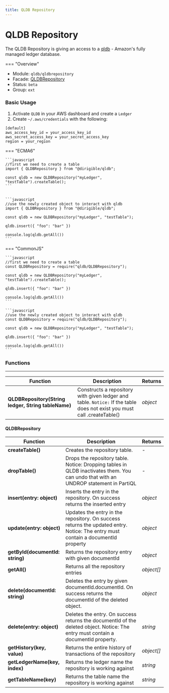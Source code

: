 ```yaml
---
title: QLDB Repository
---
```


QLDB Repository
===

The QLDB Repository is giving an access to a [qldb](https://aws.amazon.com/qldb/) - Amazon's fully managed ledger database.

=== "Overview"
- Module: `qldb/qldbrepository`
- Facade: [QLDBRepository](https://github.com/eclipse/dirigible/blob/master/components/api-redis/src/main/java/org/eclipse/dirigible/components/api/qldb/QLDBRepository.java)
- Status: `beta`
- Group: `ext`



### Basic Usage

1. Activate `QLDB` in your AWS dashboard and create a `Ledger`
2. Create `~/.aws/credentials` with the following:
```
[default] 
aws_access_key_id = your_access_key_id
aws_secret_access_key = your_secret_access_key
region = your_region
```

=== "ECMA6"

    ```javascript
    //first we need to create a table
    import { QLDBRepository } from "@dirigible/qldb";

    const qldb = new QLDBRepository("myLedger", "testTable").createTable();
    ```


    ```javascript
    //use the newly created object to interact with qldb
    import { QLDBRepository } from "@dirigible/qldb";

    const qldb = new QLDBRepository("myLedger", "testTable");

    qldb.insert({ "foo": "bar" })

    console.log(qldb.getAll())
    ```
    
=== "CommonJS"

    ```javascript
    //first we need to create a table
    const QLDBRepository = require("qldb/QLDBRepository");
    
    const qldb = new QLDBRepository("myLedger", "testTable").createTable();

    qldb.insert({ "foo": "bar" })

    console.log(qldb.getAll())
    ```

    ```javascript
    //use the newly created object to interact with qldb
    const QLDBRepository = require("qldb/QLDBRepository");
    
    const qldb = new QLDBRepository("myLedger", "testTable");

    qldb.insert({ "foo": "bar" })

    console.log(qldb.getAll())
    ```


### Functions

---

Function     | Description | Returns
------------ | ----------- | --------
**QLDBRepository(String ledger, String tableName)**   |  Constructs a repository with given ledger and table. `Notice:` If the table does not exist you must call .createTable() | *object*

#### QLDBRepository

Function     | Description | Returns
------------ | ----------- | --------
**createTable()**   | Creates the repository table. | *-*
**dropTable()**   |  Drops the repository table. Notice: Dropping tables in QLDB inactivates them. You can undo that with an UNDROP statement in PartiQL | *-*
**insert(entry: object)**   |  Inserts the entry in the repository. On success returns the inserted entry | *object*
**update(entry: object)**   |  Updates the entry in the repository. On success returns the updated entry. Notice: The entry must contain a documentId property | *object*
**getById(documentId: string)**   | Returns the repository entry with given documentId | *object*
**getAll()**   | Returns all the repository entries | *object[]*
**delete(documentId: string)**   |  Deletes the entry by given documentId.documentId. On success returns the documentId of the deleted object. | *object*
**delete(entry: object)**   |  Deletes the entry. On success returns the documentId of the deleted object. Notice: The entry must contain a documentId property. | *string*
**getHistory(key, value)**   | Returns the entire history of transactions of the repository | *object[]*
**getLedgerName(key, index)**   | Returns the ledger name the repository is working against | *string*
**getTableName(key)**   | Returns the table name the repository is working against | *string*
 
